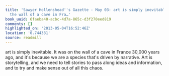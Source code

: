 ```yaml
---
title: 'Sawyer Hollenshead''s Gazette - May 03: art is simply inevitable. It was on
  the wall of a cave in Fra…'
book_uuid: 6faeba40-acbc-4d7a-865c-d3f270eed819
comments: []
highlighted_on: '2013-05-04T16:52:46Z'
location: '0.744331'
source: readmill
---
```


art is simply inevitable. It was on the wall of a cave in France 30,000 years ago, and it's because we are a species that's driven by narrative. Art is storytelling, and we need to tell stories to pass along ideas and information, and to try and make sense out of all this chaos.